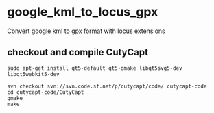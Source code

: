 # google_kml_to_locus_gpx
Convert google kml to gpx format with locus extensions

## checkout and compile CutyCapt
```
sudo apt-get install qt5-default qt5-qmake libqt5svg5-dev libqt5webkit5-dev

svn checkout svn://svn.code.sf.net/p/cutycapt/code/ cutycapt-code
cd cutycapt-code/CutyCapt
qmake
make

```
